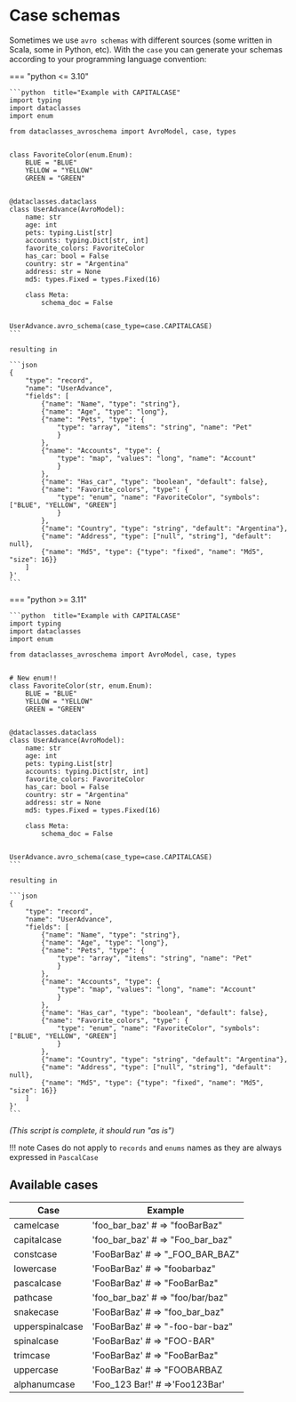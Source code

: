 # Case schemas

Sometimes we use `avro schemas` with different sources (some written in Scala, some in Python, etc). With the `case`
you can generate your schemas according to your programming language convention:

=== "python <= 3.10"

    ```python  title="Example with CAPITALCASE"
    import typing
    import dataclasses
    import enum

    from dataclasses_avroschema import AvroModel, case, types


    class FavoriteColor(enum.Enum):
        BLUE = "BLUE"
        YELLOW = "YELLOW"
        GREEN = "GREEN"


    @dataclasses.dataclass
    class UserAdvance(AvroModel):
        name: str
        age: int
        pets: typing.List[str]
        accounts: typing.Dict[str, int]
        favorite_colors: FavoriteColor
        has_car: bool = False
        country: str = "Argentina"
        address: str = None
        md5: types.Fixed = types.Fixed(16)

        class Meta:
            schema_doc = False


    UserAdvance.avro_schema(case_type=case.CAPITALCASE)
    ```

    resulting in

    ```json
    {
        "type": "record", 
        "name": "UserAdvance", 
        "fields": [
            {"name": "Name", "type": "string"},
            {"name": "Age", "type": "long"},
            {"name": "Pets", "type": {
                "type": "array", "items": "string", "name": "Pet"
                }
            },
            {"name": "Accounts", "type": {
                "type": "map", "values": "long", "name": "Account"
                }
            },
            {"name": "Has_car", "type": "boolean", "default": false},
            {"name": "Favorite_colors", "type": {
                "type": "enum", "name": "FavoriteColor", "symbols": ["BLUE", "YELLOW", "GREEN"]
                }
            },
            {"name": "Country", "type": "string", "default": "Argentina"},
            {"name": "Address", "type": ["null", "string"], "default": null},
            {"name": "Md5", "type": {"type": "fixed", "name": "Md5", "size": 16}}
        ]
    }'
    ```

=== "python >= 3.11"

    ```python  title="Example with CAPITALCASE"
    import typing
    import dataclasses
    import enum

    from dataclasses_avroschema import AvroModel, case, types


    # New enum!!
    class FavoriteColor(str, enum.Enum):
        BLUE = "BLUE"
        YELLOW = "YELLOW"
        GREEN = "GREEN"


    @dataclasses.dataclass
    class UserAdvance(AvroModel):
        name: str
        age: int
        pets: typing.List[str]
        accounts: typing.Dict[str, int]
        favorite_colors: FavoriteColor
        has_car: bool = False
        country: str = "Argentina"
        address: str = None
        md5: types.Fixed = types.Fixed(16)

        class Meta:
            schema_doc = False


    UserAdvance.avro_schema(case_type=case.CAPITALCASE)
    ```

    resulting in

    ```json
    {
        "type": "record", 
        "name": "UserAdvance", 
        "fields": [
            {"name": "Name", "type": "string"},
            {"name": "Age", "type": "long"},
            {"name": "Pets", "type": {
                "type": "array", "items": "string", "name": "Pet"
                }
            },
            {"name": "Accounts", "type": {
                "type": "map", "values": "long", "name": "Account"
                }
            },
            {"name": "Has_car", "type": "boolean", "default": false},
            {"name": "Favorite_colors", "type": {
                "type": "enum", "name": "FavoriteColor", "symbols": ["BLUE", "YELLOW", "GREEN"]
                }
            },
            {"name": "Country", "type": "string", "default": "Argentina"},
            {"name": "Address", "type": ["null", "string"], "default": null},
            {"name": "Md5", "type": {"type": "fixed", "name": "Md5", "size": 16}}
        ]
    }'
    ```

*(This script is complete, it should run "as is")*

!!! note
    Cases do not apply to `records` and `enums` names as they are always expressed in `PascalCase`

## Available cases

|Case| Example|
|----|--------|
|camelcase |'foo_bar_baz' # => "fooBarBaz"|
|capitalcase|'foo_bar_baz' # => "Foo_bar_baz"|
|constcase|'FooBarBaz' # => "_FOO_BAR_BAZ"|
|lowercase|'FooBarBaz' # => "foobarbaz"|
|pascalcase|'FooBarBaz' # => "FooBarBaz"|
|pathcase|'foo_bar_baz' # => "foo/bar/baz"|
|snakecase|'FooBarBaz' # => "foo_bar_baz"|
|upperspinalcase|'FooBarBaz' # => "-foo-bar-baz"|
|spinalcase|'FooBarBaz' # => "FOO-BAR"|
|trimcase|'FooBarBaz' # => "FooBarBaz"|
|uppercase|'FooBarBaz' # => "FOOBARBAZ|
|alphanumcase|'Foo_123 Bar!' # =>'Foo123Bar'|
